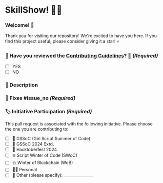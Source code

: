 # SkillShow! 🎊🎈

### Welcome! 🎉

Thank you for visiting our repository! We're excited to have you here. If you find this project useful, please consider giving it a star! ⭐

### 🎉 Have you reviewed the [Contributing Guidelines](https://github.com/Kushal997-das/SkillShow/blob/main/CONTRIBUTING.md)? 🤔 *(Required)*

<!-- Please check the boxes that apply by replacing `[ ]` with `[x]`. -->
- [ ] YES
- [ ] NO

### 📝 Description 

<!-- Please provide a brief description of your changes here. -->

### 🔧 Fixes #issue_no *(Required)*

<!-- Replace issue_no with the relevant issue number that this PR addresses -->

### 🏷️ Initiative Participation *(Required)*

This pull request is associated with the following initiative. Please choose the one you are contributing to:

<!-- Please check the boxes that apply by replacing `[ ]` with `[x]`. -->

- [ ] 🌸 GSSoC (Girl Script Summer of Code)
- [ ] 🌼 GSSoC 2024 Extd.
- [ ] 🍂 Hacktoberfest 2024
- [ ] ❄️ Script Winter of Code (SWoC)
- [ ] ⛄ Winter of Blockchain (WoB)
- [ ] 🙋‍♂️ Personal
- [ ] 📌 Other (please specify): _______________
